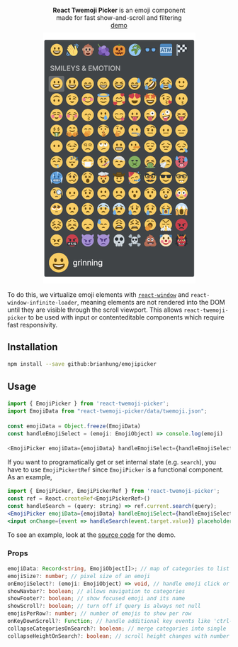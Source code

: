 <div align="center" style="margin: 0.5rem 0">
  <br><b>React Twemoji Picker</b> is an emoji component
  <br>made for fast show-and-scroll and filtering
  <br><a href="https://brianhung.github.io/EmojiPicker">demo</a>
  <br><a href="https://brianhung.github.io/EmojiPicker"><img width="343px" src="./demo.png" alt="image of emoji picker" title="click to navigate to demo" style="margin-top: 0.5rem"></a>
</div>

To do this, we virtualize emoji elements with [`react-window`](https://github.com/bvaughn/react-window) 
and `react-window-infinite-loader`, meaning elements are not rendered into the DOM until they 
are visible through the scroll viewport. This allows `react-twemoji-picker` to be used with input or 
contenteditable components which require fast responsivity.

## Installation

```bash
npm install --save github:brianhung/emojipicker
```

## Usage

```js
import { EmojiPicker } from 'react-twemoji-picker';
import EmojiData from "react-twemoji-picker/data/twemoji.json";

const emojiData = Object.freeze(EmojiData)
const handleEmojiSelect = (emoji: EmojiObject) => console.log(emoji)

<EmojiPicker emojiData={emojiData} handleEmojiSelect={handleEmojiSelect}/>
```

If you want to programatically get or set internal state (e.g. `search`), you have to use `EmojiPickertRef` 
since `EmojiPicker` is a functional component. As an example,

```jsx
import { EmojiPicker, EmojiPickerRef } from 'react-twemoji-picker';
const ref = React.createRef<EmojiPickerRef>()
const handleSearch = (query: string) => ref.current.search(query);
<EmojiPicker emojiData={emojiData} handleEmojiSelect={handleEmojiSelect} ref={ref}/>
<input onChange={event => handleSearch(event.target.value)} placeholder="search"></input>
```

To see an example, look at the <a href="./website/index.tsx">source code</a> for the demo.

### Props

```ts
emojiData: Record<string, EmojiObject[]>; // map of categories to list of emoji objects
emojiSize?: number; // pixel size of an emoji
onEmojiSelect?: (emoji: EmojiObject) => void, // handle emoji click or enter key here
showNavbar?: boolean; // allows navigation to categories
showFooter?: boolean; // show focused emoji and its name
showScroll?: boolean; // turn off if query is always not null
emojisPerRow?: number; // number of emojis to show per row
onKeyDownScroll?: Function; // handle additional key events like 'ctrl-c' here
collapseCategoriesOnSearch?: boolean; // merge categories into single 'search results' category
collapseHeightOnSearch?: boolean; // scroll height changes with number of emojis
```